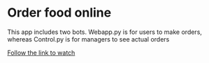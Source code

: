 # Order food online

This app includes two bots. Webapp.py is for users to make orders,
whereas Control.py is for managers to see actual orders

[Follow the link to watch](https://coder1382.github.io/WEB-App-TeleBot/)
